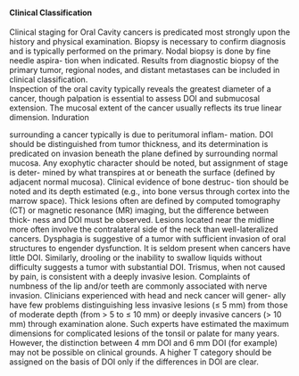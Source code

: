#### Clinical Classification  
Clinical staging for Oral Cavity cancers is predicated most
strongly upon the history and physical examination. Biopsy
is necessary to confirm diagnosis and is typically performed
on the primary. Nodal biopsy is done by fine needle aspira-
tion when indicated. Results from diagnostic biopsy of the
primary tumor, regional nodes, and distant metastases can be
included in clinical classification.  
Inspection of the oral cavity typically reveals the greatest
diameter of a cancer, though palpation is essential to assess
DOI and submucosal extension. The mucosal extent of the
cancer usually reflects its true linear dimension. Induration  
<!-- PageNumber="7" -->
<!-- PageBreak -->  
<!-- PageNumber="84" -->
<!-- PageHeader="American Joint Committee on Cancer . 2017" -->  
surrounding a cancer typically is due to peritumoral inflam-
mation. DOI should be distinguished from tumor thickness,
and its determination is predicated on invasion beneath the
plane defined by surrounding normal mucosa. Any exophytic
character should be noted, but assignment of stage is deter-
mined by what transpires at or beneath the surface (defined by
adjacent normal mucosa). Clinical evidence of bone destruc-
tion should be noted and its depth estimated (e.g., into bone
versus through cortex into the marrow space). Thick lesions
often are defined by computed tomography (CT) or magnetic
resonance (MR) imaging, but the difference between thick-
ness and DOI must be observed. Lesions located near the
midline more often involve the contralateral side of the neck
than well-lateralized cancers. Dysphagia is suggestive of a
tumor with sufficient invasion of oral structures to engender
dysfunction. It is seldom present when cancers have little
DOI. Similarly, drooling or the inability to swallow liquids
without difficulty suggests a tumor with substantial
DOI. Trismus, when not caused by pain, is consistent with a
deeply invasive lesion. Complaints of numbness of the lip
and/or teeth are commonly associated with nerve invasion.
Clinicians experienced with head and neck cancer will gener-
ally have few problems distinguishing less invasive lesions (≤
5 mm) from those of moderate depth (from > 5 to ≤ 10 mm)
or deeply invasive cancers (> 10 mm) through examination
alone. Such experts have estimated the maximum dimensions
for complicated lesions of the tonsil or palate for many years.
However, the distinction between 4 mm DOI and 6 mm DOI
(for example) may not be possible on clinical grounds. A
higher T category should be assigned on the basis of DOI
only if the differences in DOI are clear.